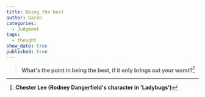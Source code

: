 ```yaml
---
title: Being the best
author: Garen
categories:
  - Judgment
tags:
  - thought
show_date: true
published: true
---
```

> **What's the point in being the best, if it only brings out your worst?**[^1]

[^1]: **Chester Lee (Rodney Dangerfield's character in 'Ladybugs')**
